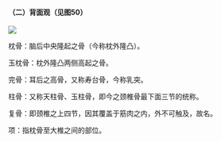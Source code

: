 #### （二）背面观（见图50）

![](img/附形体图50.jpg)

枕骨：脑后中央隆起之骨（今称枕外隆凸）。

玉枕骨：枕外隆凸两侧高起之骨。

完骨：耳后之高骨，又称寿台骨，今称乳突。

柱骨：又称天柱骨、玉柱骨，即今之颈椎骨最下面三节的统称。

复骨：即颈椎之上四节，因其覆盖于筋肉之内，外不可触及，故名。

项：指枕骨至大椎之间的部位。
